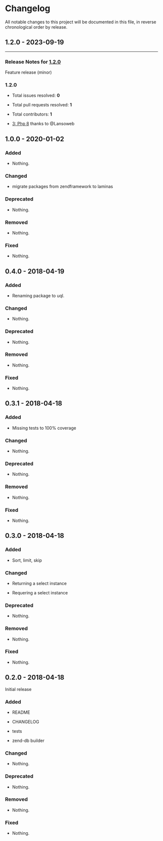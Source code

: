 # Changelog

All notable changes to this project will be documented in this file, in reverse chronological order by release.

## 1.2.0 - 2023-09-19


-----

### Release Notes for [1.2.0](https://github.com/Lansoweb/uql/milestone/3)

Feature release (minor)

### 1.2.0

- Total issues resolved: **0**
- Total pull requests resolved: **1**
- Total contributors: **1**

 - [3: Php 8](https://github.com/Lansoweb/uql/pull/3) thanks to @Lansoweb

## 1.0.0 - 2020-01-02

### Added

- Nothing.

### Changed

- migrate packages from zendframework to laminas

### Deprecated

- Nothing.

### Removed

- Nothing.

### Fixed

- Nothing.

## 0.4.0 - 2018-04-19

### Added

- Renaming package to uql.

### Changed

- Nothing.

### Deprecated

- Nothing.

### Removed

- Nothing.

### Fixed

- Nothing.

## 0.3.1 - 2018-04-18

### Added

- Missing tests to 100% coverage

### Changed

- Nothing.

### Deprecated

- Nothing.

### Removed

- Nothing.

### Fixed

- Nothing.

## 0.3.0 - 2018-04-18

### Added

- Sort, limit, skip

### Changed

- Returning a select instance

- Requering a select instance

### Deprecated

- Nothing.

### Removed

- Nothing.

### Fixed

- Nothing.

## 0.2.0 - 2018-04-18

Initial release

### Added

- README

- CHANGELOG

- tests

- zend-db builder

### Changed

- Nothing.

### Deprecated

- Nothing.

### Removed

- Nothing.

### Fixed

- Nothing.
